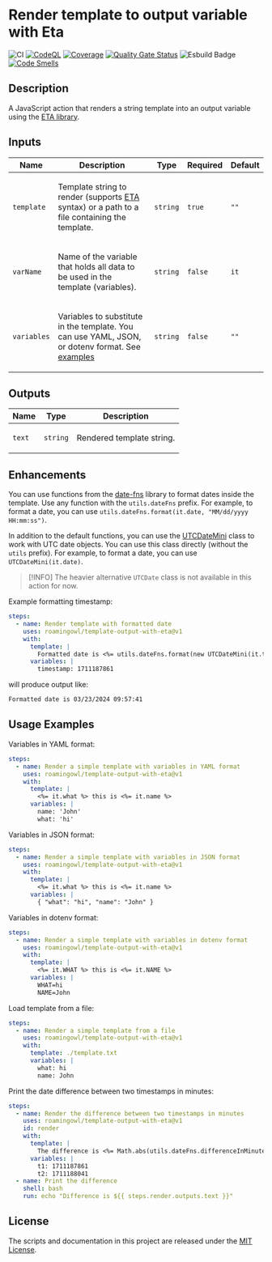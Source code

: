 # Render template to output variable with Eta

![CI](https://github.com/roamingowl/template-output/actions/workflows/ci.yml/badge.svg)
[![CodeQL](https://github.com/roamingowl/template-output/actions/workflows/codeql-analysis.yml/badge.svg)](https://github.com/roamingowl/template-output/actions/workflows/codeql-analysis.yml)
[![Coverage](https://sonarcloud.io/api/project_badges/measure?project=roamingowl_template-output-with-eta&metric=coverage)](https://sonarcloud.io/summary/new_code?id=roamingowl_template-output-with-eta)
[![Quality Gate Status](https://sonarcloud.io/api/project_badges/measure?project=roamingowl_template-output-with-eta&metric=alert_status)](https://sonarcloud.io/summary/new_code?id=roamingowl_template-output-with-eta)
![Esbuild Badge](https://img.shields.io/badge/esbuild-0.24-FFCF00)
[![Code Smells](https://sonarcloud.io/api/project_badges/measure?project=roamingowl_template-output-with-eta&metric=code_smells)](https://sonarcloud.io/summary/new_code?id=roamingowl_template-output-with-eta)

## Description

A JavaScript action that renders a string template
into an output variable using the [ETA library](https://eta.js.org/).

## Inputs

| Name | Description                                                                                                              | Type     | Required | Default |
| ---  |-------------------------------------------------------------------------------------------------------------------------|----------|----------|---------|
| `template` | <p>Template string to render (supports [ETA](https://eta.js.org/) syntax) or a path to a file containing the template.</p>    | `string` | `true`   | `""`    |
| `varName`  | <p>Name of the variable that holds all data to be used in the template (variables).</p>                                 | `string` | `false`  | `it`    |
| `variables` | <p>Variables to substitute in the template. You can use YAML, JSON, or dotenv format. See [examples](#usage-examples)</p> | `string` | `false`  | `""`    |

## Outputs

| Name  | Type     | Description                     |
| ----- |----------|---------------------------------|
| `text` | `string` |  <p>Rendered template string.</p> |

## Enhancements

You can use functions from the [date-fns](https://date-fns.org/)
library to format dates inside the template.
Use any function with the `utils.dateFns` prefix.
For example, to format a date,
you can use `utils.dateFns.format(it.date, "MM/dd/yyyy HH:mm:ss")`.

In addition to the default functions,
you can use the [UTCDateMini](https://github.com/date-fns/utc#readme)
class to work with UTC date objects.
You can use this class directly (without the `utils` prefix).
For example, to format a date, you can use `UTCDateMini(it.date)`.

> [!INFO]
> The heavier alternative `UTCDate` class is not available in this action for now.

Example formatting timestamp:

```yaml
steps:
  - name: Render template with formatted date
    uses: roamingowl/template-output-with-eta@v1
    with:
      template: |
        Formatted date is <%= utils.dateFns.format(new UTCDateMini(it.timestamp * 1000), "MM/dd/yyyy HH:mm:ss") %>
      variables: |
        timestamp: 1711187861
```

will produce output like:

```bash
Formatted date is 03/23/2024 09:57:41
```

## Usage Examples

Variables in YAML format:

```yaml
steps:
  - name: Render a simple template with variables in YAML format
    uses: roamingowl/template-output-with-eta@v1
    with:
      template: |
        <%= it.what %> this is <%= it.name %>
      variables: |
        name: 'John'
        what: 'hi'
```

Variables in JSON format:

```yaml
steps:
  - name: Render a simple template with variables in JSON format
    uses: roamingowl/template-output-with-eta@v1
    with:
      template: |
        <%= it.what %> this is <%= it.name %>
      variables: |
        { "what": "hi", "name": "John" }
```

Variables in dotenv format:

```yaml
steps:
  - name: Render a simple template with variables in dotenv format
    uses: roamingowl/template-output-with-eta@v1
    with:
      template: |
        <%= it.WHAT %> this is <%= it.NAME %>
      variables: |
        WHAT=hi
        NAME=John
```

Load template from a file:

```yaml
steps:
  - name: Render a simple template from a file
    uses: roamingowl/template-output-with-eta@v1
    with:
      template: ./template.txt
      variables: |
        what: hi
        name: John
```

Print the date difference between two timestamps in minutes:

```yaml
steps:
  - name: Render the difference between two timestamps in minutes
    uses: roamingowl/template-output-with-eta@v1
    id: render
    with:
      template: |
        The difference is <%= Math.abs(utils.dateFns.differenceInMinutes(new Date(it.t1 * 1000), new Date(it.t2 * 1000))) %> minutes
      variables: |
        t1: 1711187861
        t2: 1711188041
  - name: Print the difference
    shell: bash
    run: echo "Difference is ${{ steps.render.outputs.text }}"
```

## License

The scripts and documentation in this project are released under the [MIT License](LICENSE).
